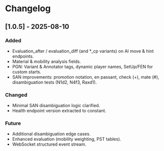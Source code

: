 # Changelog

## [1.0.5] - 2025-08-10

### Added

- Evaluation_after / evaluation_diff (and *_cp variants) on AI move & hint endpoints.
- Material & mobility analysis fields.
- PGN: Variant & Annotator tags, dynamic player names, SetUp/FEN for custom starts.
- SAN improvements: promotion notation, en passant, check (+), mate (#), disambiguation tests (N1d2, N4f3, Raxd1).

### Changed

- Minimal SAN disambiguation logic clarified.
- Health endpoint version extracted to constant.

### Future

- Additional disambiguation edge cases.
- Enhanced evaluation (mobility weighting, PST tables).
- WebSocket structured event stream.

<!-- Previous release history trimmed for brevity in this upstream patch. -->

